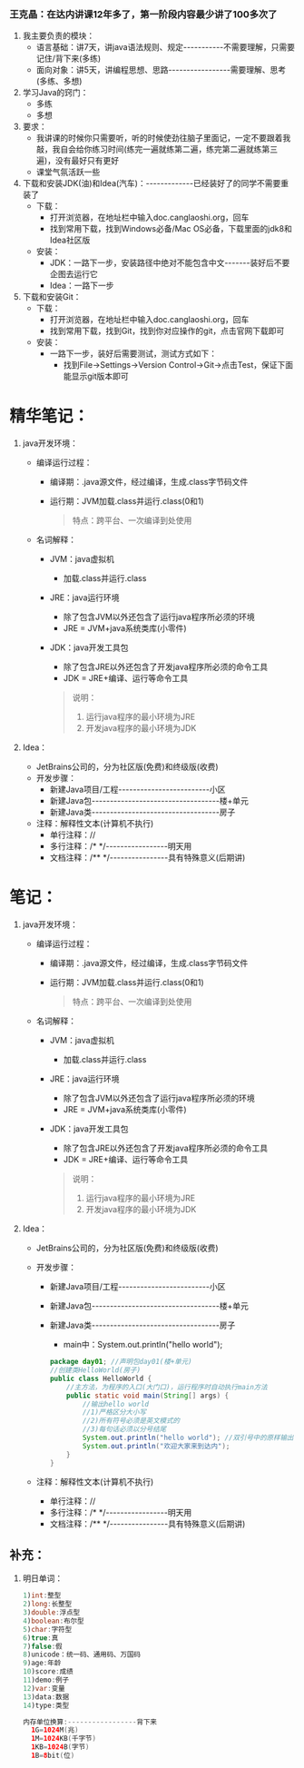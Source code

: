 ### 王克晶：在达内讲课12年多了，第一阶段内容最少讲了100多次了

1. 我主要负责的模块：
   - 语言基础：讲7天，讲java语法规则、规定-----------不需要理解，只需要记住/背下来(多练)
   - 面向对象：讲5天，讲编程思想、思路-----------------需要理解、思考(多练、多想)
2. 学习Java的窍门：
   - 多练
   - 多想
3. 要求：
   - 我讲课的时候你只需要听，听的时候使劲往脑子里面记，一定不要跟着我敲，我自会给你练习时间(练完一遍就练第二遍，练完第二遍就练第三遍)，没有最好只有更好
   - 课堂气氛活跃一些
4. 下载和安装JDK(油)和Idea(汽车)：-------------已经装好了的同学不需要重装了
   - 下载：
     - 打开浏览器，在地址栏中输入doc.canglaoshi.org，回车
     - 找到常用下载，找到Windows必备/Mac OS必备，下载里面的jdk8和Idea社区版
   - 安装：
     - JDK：一路下一步，安装路径中绝对不能包含中文-------装好后不要企图去运行它
     - Idea：一路下一步
5. 下载和安装Git：
   - 下载：
     - 打开浏览器，在地址栏中输入doc.canglaoshi.org，回车
     - 找到常用下载，找到Git，找到你对应操作的git，点击官网下载即可
   - 安装：
     - 一路下一步，装好后需要测试，测试方式如下：
       - 找到File->Settings->Version Control->Git->点击Test，保证下面能显示git版本即可



# 精华笔记：

1. java开发环境：

   - 编译运行过程：

     - 编译期：.java源文件，经过编译，生成.class字节码文件

     - 运行期：JVM加载.class并运行.class(0和1)

       > 特点：跨平台、一次编译到处使用

   - 名词解释：

     - JVM：java虚拟机

       - 加载.class并运行.class

     - JRE：java运行环境

       - 除了包含JVM以外还包含了运行java程序所必须的环境
       - JRE = JVM+java系统类库(小零件)

     - JDK：java开发工具包

       - 除了包含JRE以外还包含了开发java程序所必须的命令工具
       - JDK = JRE+编译、运行等命令工具

       > 说明：
       >
       > 1. 运行java程序的最小环境为JRE
       > 2. 开发java程序的最小环境为JDK

2. Idea：

   - JetBrains公司的，分为社区版(免费)和终级版(收费)
   - 开发步骤：
     - 新建Java项目/工程-------------------------小区
     - 新建Java包-----------------------------------楼+单元
     - 新建Java类-----------------------------------房子
   - 注释：解释性文本(计算机不执行)
     - 单行注释：//
     - 多行注释：/*     */-----------------明天用
     - 文档注释：/**    */----------------具有特殊意义(后期讲)



# 笔记：

1. java开发环境：

   - 编译运行过程：

     - 编译期：.java源文件，经过编译，生成.class字节码文件

     - 运行期：JVM加载.class并运行.class(0和1)

       > 特点：跨平台、一次编译到处使用

   - 名词解释：

     - JVM：java虚拟机

       - 加载.class并运行.class

     - JRE：java运行环境

       - 除了包含JVM以外还包含了运行java程序所必须的环境
       - JRE = JVM+java系统类库(小零件)

     - JDK：java开发工具包

       - 除了包含JRE以外还包含了开发java程序所必须的命令工具
       - JDK = JRE+编译、运行等命令工具

       > 说明：
       >
       > 1. 运行java程序的最小环境为JRE
       > 2. 开发java程序的最小环境为JDK

2. Idea：

   - JetBrains公司的，分为社区版(免费)和终级版(收费)

   - 开发步骤：

     - 新建Java项目/工程-------------------------小区

     - 新建Java包-----------------------------------楼+单元

     - 新建Java类-----------------------------------房子

       - main中：System.out.println("hello world");

       ```java
       package day01; //声明包day01(楼+单元)
       //创建类HelloWorld(房子)
       public class HelloWorld {
           //主方法，为程序的入口(大门口)，运行程序时自动执行main方法
           public static void main(String[] args) {
               //输出hello world
               //1)严格区分大小写
               //2)所有符号必须是英文模式的
               //3)每句话必须以分号结尾
               System.out.println("hello world"); //双引号中的原样输出
               System.out.println("欢迎大家来到达内");
           }
       }
       ```
     
   - 注释：解释性文本(计算机不执行)
   
     - 单行注释：//
     - 多行注释：/*     */-----------------明天用
     - 文档注释：/**    */----------------具有特殊意义(后期讲)



## 补充：

1. 明日单词：

   ```java
   1)int:整型
   2)long:长整型
   3)double:浮点型
   4)boolean:布尔型
   5)char:字符型
   6)true:真 
   7)false:假
   8)unicode：统一码、通用码、万国码
   9)age:年龄
   10)score:成绩
   11)demo:例子
   12)var:变量
   13)data:数据
   14)type:类型
   
   内存单位换算:-----------------背下来
     1G=1024M(兆)
     1M=1024KB(千字节)
     1KB=1024B(字节)
     1B=8bit(位)
   ```